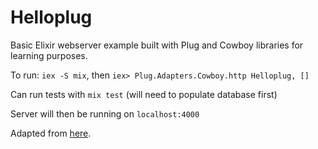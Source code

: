 # Helloplug

Basic Elixir webserver example built with Plug and Cowboy libraries for learning purposes.

To run: `iex -S mix`, then `iex> Plug.Adapters.Cowboy.http Helloplug, []`

Can run tests with `mix test` (will need to populate database first)

Server will then be running on `localhost:4000`

Adapted from [here](https://codewords.recurse.com/issues/five/building-a-web-framework-from-scratch-in-elixir).